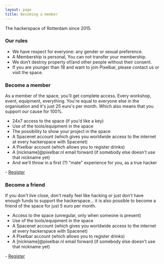 ```yaml
---
layout: page
title: Becoming a member
---
```


<p class="message">
  The hackerspace of Rotterdam since 2015.
</p>

### Our rules
* We have respect for everyone: any gender or sexual preference.
* A Membership is personal, You can not transfer your membership.
* We don’t destroy property of/and other people without their consent.
* If you are younger than 18 and want to join Pixelbar, please contact us or visit the space.

### Become a member
As a member of the space, you'll get complete access. Every workshop, event, equipment, everything. You're equal to everyone else in the organisation and it's just 25 euro's per month. Which also means that you support our cause for 100%.

* 24x7 access to the space (if you'd like a key)
* Use of the tools/equipment in the space
* The possibility to show your project in the space
* A Spacenet account (which gives you worldwide access to the internet at every hackerspace with Spacenet)
* A Pixelbar account (which allows you to register drinks)
* A [nickname]@pixelbar.nl email forward (if somebody else doesn't use that nickname yet)
* And we'll throw in a first (?) "mate" experience for you, as a true hacker

\- [Register](/register)

### Become a friend

If you don't live close, don't really feel like hacking or just don't have enough funds to support the hackerspace... it is also possible to become a friend of the space for just 5 euro per month.

* Access to the space (unregular, only when someone is present)
* Use of the tools/equipment in the space
* A Spacenet account (which gives you worldwide access to the internet at every hackerspace with Spacenet)
* A Pixelbar account (which allows you to register drinks)
* A [nickname]@pixelbar.nl email forward (if somebody else doesn't use that nickname yet)

\- [Register](/register)
